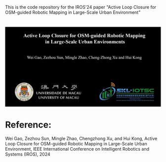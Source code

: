 This is the code repository for the IROS'24 paper "Active Loop Closure for OSM-guided Robotic Mapping in Large-Scale Urban Environment"

# 

[![Active Loop Closure for OSM-guided Robotic Mapping in Large-Scale Urban Environment](activeloopclosure.jpg)](https://www.youtube.com/watch?v=jHr28Vx-M-M "Active Loop Closure for OSM-guided Robotic Mapping in Large-Scale Urban Environment")


# Reference:
Wei Gao, Zezhou Sun, Mingle Zhao, Chengzhong Xu, and Hui Kong, Active Loop Closure for OSM-guided Robotic Mapping in Large-Scale Urban Environment, 
IEEE International Conference on Intelligent Robotics and Systems (IROS), 2024
